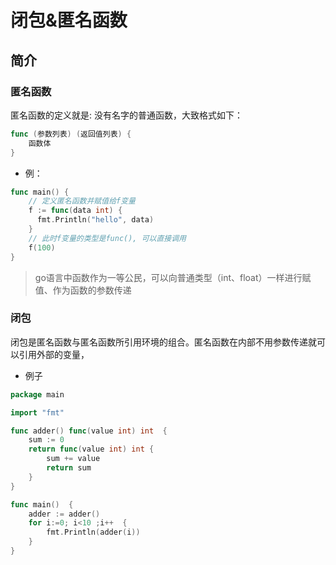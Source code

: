 # 闭包&匿名函数

## 简介

### 匿名函数 

匿名函数的定义就是: 没有名字的普通函数，大致格式如下：  

```go
func (参数列表) (返回值列表) {
    函数体
} 
```

* 例： 

```go 
func main() {
    // 定义匿名函数并赋值给f变量
    f := func(data int) {
      fmt.Println("hello", data)
    }
    // 此时f变量的类型是func(), 可以直接调用
    f(100)
}
```
> go语言中函数作为一等公民，可以向普通类型（int、float）一样进行赋值、作为函数的参数传递

### 闭包

闭包是匿名函数与匿名函数所引用环境的组合。匿名函数在内部不用参数传递就可以引用外部的变量，


*  例子

```go
package main

import "fmt"

func adder() func(value int) int  {
	sum := 0
	return func(value int) int {
		sum += value
		return sum
	}
}

func main()  {
	adder := adder()
	for i:=0; i<10 ;i++  {
		fmt.Println(adder(i))
	}
}

```